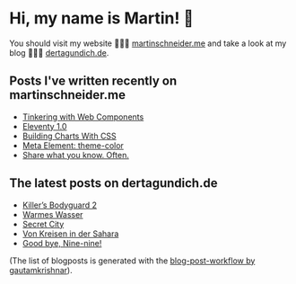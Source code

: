 # Hi, my name is Martin! 👋 
You should visit my website 👨🏼‍💻  [martinschneider.me](https://martinschneider.me) and take a look at my blog 🤷🏼‍♂️ [dertagundich.de](https://www.dertagundich.de).

## Posts I've written recently on martinschneider.me
<!-- MSME-POST-LIST:START -->
- [Tinkering with Web Components](https://martinschneider.me/articles/tinkering-with-web-components/)
- [Eleventy 1.0](https://martinschneider.me/articles/eleventy-1-0/)
- [Building Charts With CSS](https://martinschneider.me/articles/building-charts-with-css/)
- [Meta Element: theme-color](https://martinschneider.me/articles/meta-element-theme-color/)
- [Share what you know. Often.](https://martinschneider.me/articles/share-what-you-know-often/)
<!-- MSME-POST-LIST:END -->

## The latest posts on dertagundich.de
<!-- DTUI-POST-LIST:START -->
- [Killer’s Bodyguard 2](https://www.dertagundich.de/2022/05/29/killers-bodyguard-2/)
- [Warmes Wasser](https://www.dertagundich.de/2022/05/22/warmes-wasser/)
- [Secret City](https://www.dertagundich.de/2022/05/12/secret-city/)
- [Von Kreisen in der Sahara](https://www.dertagundich.de/2022/05/10/von-kreisen-in-der-sahara/)
- [Good bye, Nine-nine!](https://www.dertagundich.de/2022/05/08/good-bye-nine-nine/)
<!-- DTUI-POST-LIST:END -->

(The list of blogposts is generated with the [blog-post-workflow by gautamkrishnar](https://github.com/gautamkrishnar/blog-post-workflow)).
